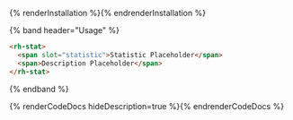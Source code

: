 {% renderInstallation %}{% endrenderInstallation %}

{% band header="Usage" %}
```html
<rh-stat>
  <span slot="statistic">Statistic Placeholder</span>
  <span>Description Placeholder</span>
</rh-stat>
```
{% endband %}

{% renderCodeDocs hideDescription=true %}{% endrenderCodeDocs %}